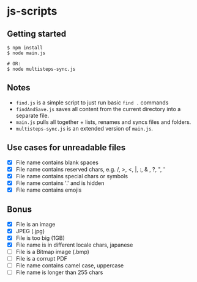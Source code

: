 # js-scripts

## Getting started

```shell
$ npm install
$ node main.js

# OR:
$ node multisteps-sync.js
```

## Notes

- `find.js` is a simple script to just run basic `find .` commands
- `findAndSave.js` saves all content from the current directory into a separate file.
- `main.js` pulls all together + lists, renames and syncs files and folders.
- `multisteps-sync.js` is an extended version of `main.js`.

## Use cases for unreadable files

 - [x] File name contains blank spaces
 - [x] File name contains reserved chars, e.g. /, >, <, |, :, & , ?, ", '
 - [x] File name contains special chars or symbols
 - [x] File name contains '.' and is hidden
 - [x] File name contains emojis

  ## Bonus

 - [x] File is an image
  - [x] JPEG (.jpg)
 - [x] File is too big (1GB)
 - [x] File name is in different locale chars, japanese
 - [ ] File is a Bitmap image (.bmp)
 - [ ] File is a corrupt PDF
 - [ ] File name contains camel case, uppercase
 - [ ] File name is longer than 255 chars
